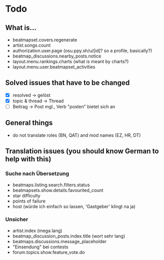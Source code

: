 # Todo

## What is...

- beatmapset.covers.regenerate
- artist.songs.count
- authorization.user.page (osu.ppy.sh/u/[id]? so a profile, basically?)
- beatmap_discussions.nearby_posts.notice
- layout.menu.rankings.charts (what is meant by charts?)
- layout.menu.user.beatmapset_activities

## Solved issues that have to be changed

- [X] resolved -> gelöst
- [X] topic & thread -> Thread
- [ ] Beitrag -> Post mgl., Verb "posten" bietet sich an

## General things

- do not translate roles (BN, QAT) and mod names (EZ, HR, DT)

## Translation issues (you should know German to help with this)

### Suche nach Übersetzung

- beatmaps.listing.search.filters.status
- beatmapsets.show.details.favourited_count
- star difficulty
- points of failure
- host (würde ich einfach so lassen, 'Gastgeber' klingt na ja)

### Unsicher

- artist.index (mega lang)
- beatmap_discussion_posts.index.title (wort sehr lang)
- beatmaps.discussions.message_placeholder
- "Einsendung" bei contests
- forum.topics.show.feature_vote.do